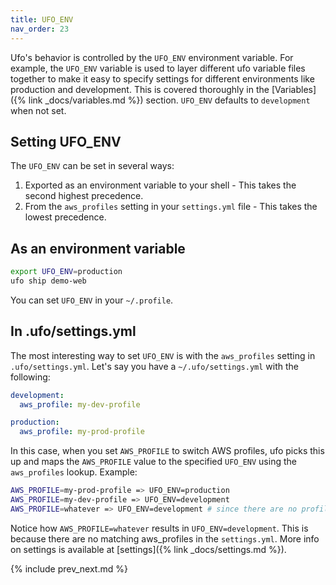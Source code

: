 ```yaml
---
title: UFO_ENV
nav_order: 23
---
```


Ufo's behavior is controlled by the `UFO_ENV` environment variable.  For example, the `UFO_ENV` variable is used to layer different ufo variable files together to make it easy to specify settings for different environments like production and development.  This is covered thoroughly in the [Variables]({% link _docs/variables.md %}) section.  `UFO_ENV` defaults to `development` when not set.

## Setting UFO_ENV

The `UFO_ENV` can be set in several ways:

1. Exported as an environment variable to your shell - This takes the second highest precedence.
2. From the `aws_profiles` setting in your `settings.yml` file - This takes the lowest precedence.

## As an environment variable

```sh
export UFO_ENV=production
ufo ship demo-web
```

You can set `UFO_ENV` in your `~/.profile`.

## In .ufo/settings.yml

The most interesting way to set `UFO_ENV` is with the `aws_profiles` setting in `.ufo/settings.yml`.  Let's say you have a `~/.ufo/settings.yml` with the following:

```yaml
development:
  aws_profile: my-dev-profile

production:
  aws_profile: my-prod-profile
```

In this case, when you set `AWS_PROFILE` to switch AWS profiles, ufo picks this up and maps the `AWS_PROFILE` value to the specified `UFO_ENV` using the `aws_profiles` lookup.  Example:

```sh
AWS_PROFILE=my-prod-profile => UFO_ENV=production
AWS_PROFILE=my-dev-profile => UFO_ENV=development
AWS_PROFILE=whatever => UFO_ENV=development # since there are no profiles that match
```

Notice how `AWS_PROFILE=whatever` results in `UFO_ENV=development`.  This is because there are no matching aws_profiles in the `settings.yml`.  More info on settings is available at [settings]({% link _docs/settings.md %}).

{% include prev_next.md %}
